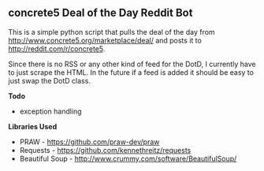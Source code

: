 ## concrete5 Deal of the Day Reddit Bot ##

This is a simple python script that pulls the deal of the day from http://www.concrete5.org/marketplace/deal/ 
and posts it to http://reddit.com/r/concrete5.

Since there is no RSS or any other kind of feed for the DotD, I currently have to just scrape the HTML. 
In the future if a feed is added it should be easy to just swap the DotD class.

__Todo__
* exception handling

__Libraries Used__
* PRAW - https://github.com/praw-dev/praw
* Requests - https://github.com/kennethreitz/requests
* Beautiful Soup - http://www.crummy.com/software/BeautifulSoup/
